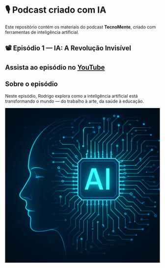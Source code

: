 # 🎙️ Podcast criado com IA

Este repositório contém os materiais do podcast **TecnoMente**, criado com ferramentas de inteligência artificial.

## 📽️ Episódio 1 — IA: A Revolução Invisível

Assista ao episódio no [YouTube](https://youtu.be/6vE2ug9AGWM)
---

## Sobre o episódio

Neste episódio, Rodrigo explora como a inteligência artificial está transformando o mundo — do trabalho à arte, da saúde à educação.

<p align="center">
  <img src="./ChatGPT Image 29 de set. de 2025, 18_02_32.png" width="600" alt="Capa do episódio">
</p>

